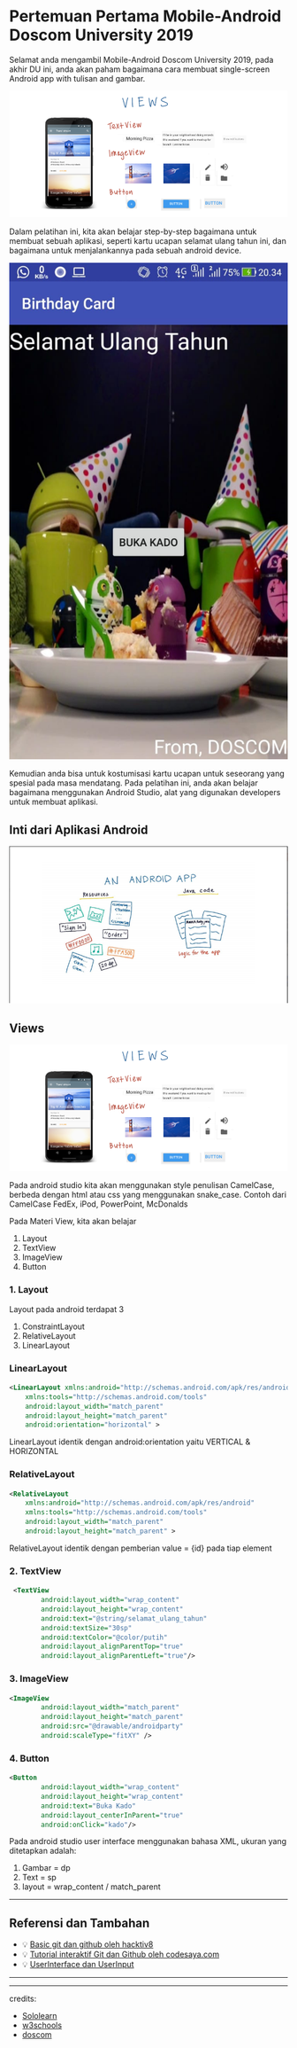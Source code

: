 # Pertemuan Pertama Mobile-Android Doscom University 2019

Selamat anda mengambil Mobile-Android Doscom University 2019, pada akhir DU ini, anda akan paham bagaimana cara membuat single-screen Android app with tulisan and gambar.

![View](assets/View.png)

Dalam pelatihan ini, kita akan belajar step-by-step bagaimana untuk membuat sebuah aplikasi, seperti kartu ucapan selamat ulang tahun ini, dan bagaimana untuk menjalankannya pada sebuah android device.

![Card](assets/birthdaycard.png)

Kemudian anda bisa untuk kostumisasi kartu ucapan untuk seseorang yang spesial pada masa mendatang. 
Pada pelatihan ini, anda akan belajar bagaimana menggunakan Android Studio, alat yang digunakan developers untuk membuat aplikasi.

## Inti dari Aplikasi Android

![View](assets/Diff.png)

## Views

![View](assets/View.png)

Pada android studio kita akan menggunakan style penulisan CamelCase, berbeda dengan html atau css yang menggunakan snake_case.
Contoh dari CamelCase
FedEx, iPod, PowerPoint, McDonalds

Pada Materi View, kita akan belajar
1. Layout
2. TextView
3. ImageView
4. Button

### 1. Layout
Layout pada android terdapat 3
1. ConstraintLayout
2. RelativeLayout
3. LinearLayout

### LinearLayout
```xml
<LinearLayout xmlns:android="http://schemas.android.com/apk/res/android"
    xmlns:tools="http://schemas.android.com/tools"
    android:layout_width="match_parent"
    android:layout_height="match_parent"
    android:orientation="horizontal" >
```
LinearLayout identik dengan android:orientation yaitu VERTICAL & HORIZONTAL

### RelativeLayout
```xml
<RelativeLayout 
    xmlns:android="http://schemas.android.com/apk/res/android"
    xmlns:tools="http://schemas.android.com/tools"
    android:layout_width="match_parent"
    android:layout_height="match_parent" >
```
RelativeLayout identik dengan pemberian value = {id} pada tiap element

### 2. TextView
  
```xml
 <TextView
        android:layout_width="wrap_content"
        android:layout_height="wrap_content"
        android:text="@string/selamat_ulang_tahun"
        android:textSize="30sp"
        android:textColor="@color/putih"
        android:layout_alignParentTop="true"
        android:layout_alignParentLeft="true"/>
```

### 3. ImageView
```xml
<ImageView
        android:layout_width="match_parent"
        android:layout_height="match_parent"
        android:src="@drawable/androidparty"
        android:scaleType="fitXY" />
```

### 4. Button
```xml
<Button
        android:layout_width="wrap_content"
        android:layout_height="wrap_content"
        android:text="Buka Kado"
        android:layout_centerInParent="true"
        android:onClick="kado"/>
```

Pada android studio user interface menggunakan bahasa XML, ukuran yang ditetapkan adalah:
1. Gambar = dp
2. Text = sp
3. layout = wrap_content / match_parent

---

## Referensi dan Tambahan
- :bulb: [Basic git dan github oleh hacktiv8](https://github.com/hacktiv8/phase-0-activities/blob/master/modules/git-github-basics.md)
- :bulb: [Tutorial interaktif Git dan Github oleh codesaya.com](https://codesaya.com/git/)
- :bulb: [UserInterface dan UserInput](https://www.udacity.com/)


---


---
credits:
- [Sololearn](https://www.sololearn.com/)
- [w3schools](https://www.w3schools.com/)
- [doscom](http://doscom.org/)
